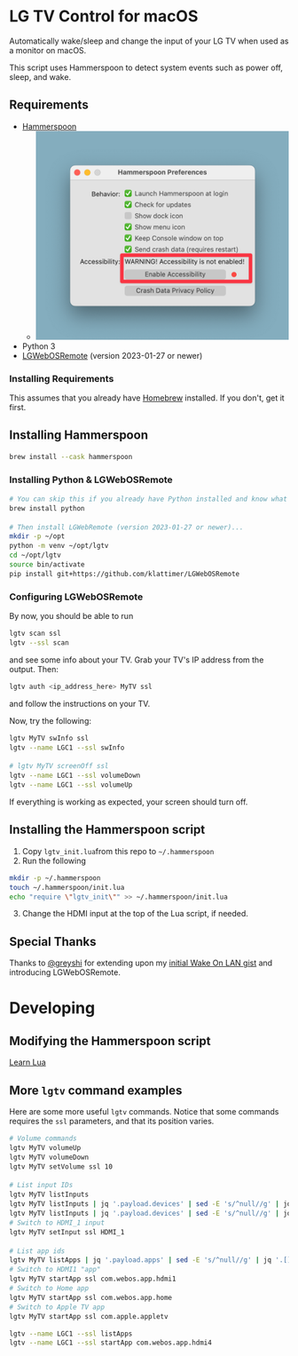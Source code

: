 # LG TV Control for macOS

Automatically wake/sleep and change the input of your LG TV when used as a monitor on macOS.

This script uses Hammerspoon to detect system events such as power off, sleep, and wake.

## Requirements

- [Hammerspoon](https://www.hammerspoon.org/)
  - ![Accessibility access enabled](docs/images/Hammerspoon_accessibility.png)
- Python 3
- [LGWebOSRemote](https://github.com/klattimer/LGWebOSRemote) (version 2023-01-27 or newer)

### Installing Requirements

This assumes that you already have [Homebrew](https://brew.sh) installed. If you don't, get it first.

## Installing Hammerspoon

```sh
brew install --cask hammerspoon
```

### Installing Python & LGWebOSRemote

```sh
# You can skip this if you already have Python installed and know what you're doing.
brew install python

# Then install LGWebRemote (version 2023-01-27 or newer)...
mkdir -p ~/opt
python -m venv ~/opt/lgtv
cd ~/opt/lgtv
source bin/activate
pip install git+https://github.com/klattimer/LGWebOSRemote
```

### Configuring LGWebOSRemote

By now, you should be able to run

```sh
lgtv scan ssl
lgtv --ssl scan
```

and see some info about your TV. Grab your TV's IP address from the output. Then:

```sh
lgtv auth <ip_address_here> MyTV ssl
```

and follow the instructions on your TV.

Now, try the following:

```sh
lgtv MyTV swInfo ssl
lgtv --name LGC1 --ssl swInfo

# lgtv MyTV screenOff ssl
lgtv --name LGC1 --ssl volumeDown
lgtv --name LGC1 --ssl volumeUp
```
If everything is working as expected, your screen should turn off.

## Installing the Hammerspoon script

1. Copy `lgtv_init.lua`from this repo to `~/.hammerspoon`
2. Run the following

```sh
mkdir -p ~/.hammerspoon
touch ~/.hammerspoon/init.lua
echo "require \"lgtv_init\"" >> ~/.hammerspoon/init.lua
```

3. Change the HDMI input at the top of the Lua script, if needed.


## Special Thanks

Thanks to [@greyshi](https://github.com/greyshi) for extending upon my [initial Wake On LAN gist](https://gist.github.com/cmer/bd40d9da0055d257c5aab2e0143ee17b) and introducing LGWebOSRemote.


# Developing
## Modifying the Hammerspoon script

[Learn Lua](https://learnxinyminutes.com/docs/lua/)
## More `lgtv` command examples

Here are some more useful `lgtv` commands. Notice that some commands requires the `ssl` parameters, and that its position varies. 
```sh
# Volume commands
lgtv MyTV volumeUp
lgtv MyTV volumeDown
lgtv MyTV setVolume ssl 10

# List input IDs
lgtv MyTV listInputs
lgtv MyTV listInputs | jq '.payload.devices' | sed -E 's/^null//g' | jq '.[]'
lgtv MyTV listInputs | jq '.payload.devices' | sed -E 's/^null//g' | jq '.[] | .id'
# Switch to HDMI_1 input
lgtv MyTV setInput ssl HDMI_1

# List app ids
lgtv MyTV listApps | jq '.payload.apps' | sed -E 's/^null//g' | jq '.[] | .id'
# Switch to HDMI1 "app"
lgtv MyTV startApp ssl com.webos.app.hdmi1
# Switch to Home app
lgtv MyTV startApp ssl com.webos.app.home
# Switch to Apple TV app
lgtv MyTV startApp ssl com.apple.appletv
```




```sh
lgtv --name LGC1 --ssl listApps
lgtv --name LGC1 --ssl startApp com.webos.app.hdmi4

```